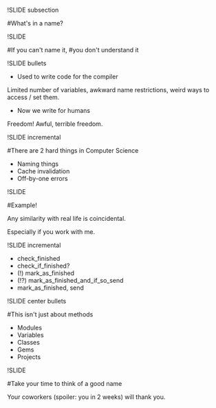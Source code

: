 !SLIDE subsection

#What's in a name?

!SLIDE

#If you can't name it, 
#you don't understand it

!SLIDE bullets

* Used to write code for the compiler

Limited number of variables, awkward name restrictions, 
weird ways to access / set them.

* Now we write for humans

Freedom! Awful, terrible freedom.

!SLIDE incremental

#There are 2 hard things in Computer Science

* Naming things
* Cache invalidation
* Off-by-one errors

!SLIDE

#Example!

Any similarity with real life is coincidental.  

Especially if you work with me.

!SLIDE incremental

* check_finished
* check\_if\_finished?
* (!) mark\_as\_finished
* (!?) mark\_as\_finished\_and\_if\_so\_send
* mark\_as\_finished, send

!SLIDE center bullets

#This isn't just about methods

* Modules
* Variables
* Classes
* Gems
* Projects

!SLIDE

#Take your time to think of a good name

Your coworkers (spoiler: you in 2 weeks) will thank you.